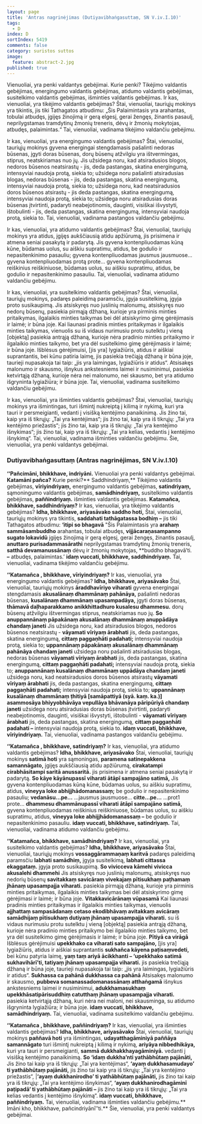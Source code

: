 ```yaml
---
layout: page
title: 'Antras nagrinėjimas (Dutiyavibhaṅgasuttaṃ, SN V.iv.I.10)'
tags:
  - D
index: D
sortIndex: 5419
comments: false
category: suristos suttos
image:
  feature: abstract-2.jpg
published: true
---
```



Vienuoliai, yra penki valdantys gebėjimai. Kurie penki? Tikėjimo valdantis gebėjimas, energingumo valdantis gebėjimas, atidumo valdantis gebėjimas, susitelkimo valdantis gebėjimas, išminties valdantis gebėjimas. Ir kas, vienuoliai, yra tikėjimo valdantis gebėjimas? Štai, vienuoliai, tauriųjų mokinys yra tikintis, jis tiki Tathagatos atbudimu: „Šis Palaimintasis yra arahantas, tobulai atbudęs, įgijęs žinojimą ir gerą elgesį, gerai žengęs, žinantis pasaulį, neprilygstamas tramdytinų žmonių treneris, dėvų ir žmonių mokytojas, atbudęs, palaimintas.“ Tai, vienuoliai, vadinama tikėjimo valdančiu gebėjimu.

Ir kas, vienuoliai, yra energingumo valdantis gebėjimas? Štai, vienuoliai, tauriųjų mokinys gyvena energingai stengdamasis pašalinti nedoras būsenas, įgyti doras būsenas, dorų būsenų atžvilgiu yra ištvermingas, stiprus, neatskiriamas nuo jų. Jis užsidega noru, kad atsiradusios blogos, nedoros būsenos neatsirastų - jis, deda pastangas, skatina energingumą, intensyviai naudoja protą, siekia to; užsidega noru pašalinti atsiradusias blogas, nedoras būsenas - jis, deda pastangas, skatina energingumą, intensyviai naudoja protą, siekia to; užsidega noru, kad neatsiradusios doros būsenos atsirastų - jis deda pastangas, skatina energingumą, intensyviai naudoja protą, siekia to; užsidega noru atsiradusias doras būsenas įtvirtinti, padaryti neabejotinomis, dauginti, visiškai išvystyti, ištobulinti - jis, deda pastangas, skatina energingumą, intensyviai naudoja protą, siekia to.  Tai, vienuoliai, vadinama pastangos valdančiu gebėjimu.

Ir kas, vienuoliai, yra atidumo valdantis gebėjimas? Štai, vienuoliai, tauriųjų mokinys yra atidus, įgijęs aukščiausią atidu apžiūrumą, jis prisimena ir atmena seniai pasakytą ir padarytą. Jis gyvena kontenpliuodamas kūną kūne, būdamas uolus, su aiškiu supratimu, atidus, be godulio ir nepasitenkinimo pasauliu; gyvena kontenpliuodamas jausmus jausmuose... gyvena kontenpliuodamas protą prote... gyvena kontenpliuodamas reiškinius reiškiniuose, būdamas uolus, su aiškiu supratimu, atidus, be godulio ir nepasitenkinimo pasauliu. Tai, vienuoliai, vadinama atidumo valdančiu gebėjimu.

Ir kas, vienuoliai, yra susitelkimo valdantis gebėjimas? Štai, vienuoliai, tauriųjų mokinys, padaręs paleidimą paramsčiu, įgyja susitelkimą, įgyja proto susikaupimą. Jis atsiskyręs nuo juslinių malonumų, atsiskyręs nuo nedorų būsenų, pasiekia pirmąją džhaną, kurioje yra pirminis minties pritaikymas, ilgalaikis minties taikymas bei dėl atsiskyrimo gimę gėrėjimasis ir laimė; ir būna joje. Kai liaunasi pradinis minties pritaikymas ir ilgalaikis minties taikymas, vienuolis su iš vidaus nurimusiu protu sutelktu į vieną [objektą] pasiekia antrąją džhaną, kurioje nėra pradinio minties pritaikymo ir ilgalaikio minties taikymo, bet yra dėl susitelkimo gimę gėrėjimasis ir laimė; ir būna joje. Išblėsus gėrėjimuisi, [jis yra] lygiažiūris, atidus ir aiškiai suprantantis, bei kūnu patiria laimę, jis pasiekia trečiąją džhaną ir būna joje, taurieji nupasakoja tai taip: „jis yra laimingas, lygiažiūris ir atidus“. Atsisakęs malonumo ir skausmo, išnykus ankstesniems laimei ir nusiminimui, pasiekia ketvirtąją džhaną, kurioje nėra nei malonumo, nei skausmo, bet yra atidumo išgryninta lygiažiūra; ir būna joje.  Tai, vienuoliai, vadinama susitelkimo valdančiu gebėjimu.

Ir kas, vienuoliai, yra išminties valdantis gebėjimas? Štai, vienuoliai, tauriųjų mokinys yra išmintingas, turi išmintį nukreiptą į kilimą ir nykimą, kuri yra tauri ir persmeigianti, vedanti į visišką kentėjimo panaikinimą. Jis žino tai, kaip yra iš tikrųjų: „Tai yra kentėjimas“; jis žino tai, kaip yra iš tikrųjų: „Tai yra kentėjimo priežastis“; jis žino tai, kaip yra iš tikrųjų: „Tai yra kentėjimo išnykimas“; jis žino tai, kaip yra iš tikrųjų: „Tai yra kelias, vedantis į kentėjimo išnykimą“. Tai, vienuoliai, vadinama išminties valdančiu gebėjimu. Šie, vienuoliai, yra penki valdantys gebėjimai.

### Dutiyavibhaṅgasuttaṃ (Antras nagrinėjimas, SN V.iv.I.10)

**‘‘Pañcimāni, bhikkhave, indriyāni.** Vienuoliai yra penki valdantys gebėjimai. **Katamāni pañca?** Kurie penki?** Saddhindriyaṃ,** Tikėjimo valdantis gebėjimas, **vīriyindriyaṃ,** energingumo valdantis gebėjimas, **satindriyaṃ,** sąmoningumo valdantis gebėjimas, **samādhindriyaṃ,** susitelkimo valdantis gebėjimas, **paññindriyaṃ.** išminties valdantis gebėjimas. **Katamañca, bhikkhave, saddhindriyaṃ?** Ir kas, vienuoliai, yra tikėjimo valdantis gebėjimas? **Idha, bhikkhave, ariyasāvako saddho hoti,** Štai, vienuoliai, tauriųjų mokinys yra tikintis, **saddahati tathāgatassa bodhiṃ –** jis tiki Tathagatos atbudimu: **‘itipi so bhagavā** "Šis Palaimintasis yra **arahaṃ sammāsambuddho** arahantas, tobulai atbudęs, **vijjācaraṇasampanno sugato lokavidū** įgijęs žinojimą ir gerą elgesį, gerai žengęs, žinantis pasaulį, **anuttaro purisadammasārathi** neprilygstamas tramdytinų žmonių treneris, **satthā devamanussānaṃ** dėvų ir žmonių mokytojas, **buddho bhagavā’ti. **–**  atbudęs, palaimintas.’ **idaṃ vuccati, bhikkhave, saddhindriyaṃ.** Tai, vienuoliai, vadinama tikėjimo valdančiu gebėjimu.

**‘‘Katamañca , bhikkhave, vīriyindriyaṃ?** Ir kas, vienuoliai, yra energingumo valdantis gebėjimas? **Idha, bhikkhave, ariyasāvako** Štai, vienuoliai, tauriųjų mokinys **āraddhavīriyo viharati** gyvena energingai stengdamasis **akusalānaṃ dhammānaṃ pahānāya,** pašalinti nedoras būsenas, **kusalānaṃ dhammānaṃ upasampadāya,** įgyti doras būsenas, **thāmavā daḷhaparakkamo anikkhittadhuro kusalesu dhammesu.** dorų būsenų atžvilgiu ištvermingas stiprus, neatskiriamas nuo jų. **So anuppannānaṃ pāpakānaṃ akusalānaṃ dhammānaṃ anuppādāya chandaṃ janeti** Jis užsidega noru, kad atsiradusios blogos, nedoros būsenos neatsirastų - **vāyamati vīriyaṃ ārabhati** jis, deda pastangas, skatina energingumą, **cittaṃ paggaṇhāti padahati;** intensyviai naudoja protą, siekia to; **uppannānaṃ pāpakānaṃ akusalānaṃ dhammānaṃ pahānāya chandaṃ janeti** užsidega noru pašalinti atsiradusias blogas, nedoras būsenas **vāyamati vīriyaṃ ārabhati** jis, deda pastangas, skatina energingumą, **cittaṃ paggaṇhāti padahati;** intensyviai naudoja protą, siekia to; **anuppannānaṃ kusalānaṃ dhammānaṃ uppādāya chandaṃ janeti** užsidega noru, kad neatsiradusios doros būsenos atsirastų **vāyamati vīriyaṃ ārabhati** jis, deda pastangas, skatina energingumą, **cittaṃ paggaṇhāti padahati;** intensyviai naudoja protą, siekia to; **uppannānaṃ kusalānaṃ dhammānaṃ ṭhitiyā [samāpattiyā (syā. kaṃ. ka.)] asammosāya bhiyyobhāvāya vepullāya bhāvanāya pāripūriyā chandaṃ janeti** užsidega noru atsiradusias doras būsenas įtvirtinti, padaryti neabejotinomis, dauginti, visiškai išvystyti, ištobulinti - **vāyamati vīriyaṃ ārabhati** jis, deda pastangas, skatina energingumą, **cittaṃ paggaṇhāti padahati –** intensyviai naudoja protą, siekia to. **idaṃ vuccati, bhikkhave, vīriyindriyaṃ.** Tai, vienuoliai, vadinama pastangos valdančiu gebėjimu.

**‘‘Katamañca , bhikkhave, satindriyaṃ?** Ir kas, vienuoliai, yra atidumo valdantis gebėjimas? **Idha, bhikkhave, ariyasāvako** Štai, vienuoliai, tauriųjų mokinys **satimā hoti** yra sąmoningas, **paramena satinepakkena samannāgato,** įgijęs aukščiausią atidu apžiūrumą, **cirakatampi cirabhāsitampi saritā anussaritā.** jis prisimena ir atmena seniai pasakytą ir padarytą. **So kāye kāyānupassī viharati ātāpī sampajāno satimā,** Jis gyvena kontenpliuodamas kūną kūne, būdamas uolus, su aiškiu supratimu, atidus, **vineyya loke abhijjhādomanassaṃ;** be godulio ir nepasitenkinimo pasauliu; **vedanāsu…pe…** ...jausmus jausmuose... **citte…pe…** ...prot1 prote... **dhammesu dhammānupassī viharati ātāpī sampajāno satimā,** gyvena kontenpliuodamas reiškinius reiškiniuose, būdamas uolus, su aiškiu supratimu, atidus, **vineyya loke abhijjhādomanassaṃ –** be godulio ir nepasitenkinimo pasauliu. **idaṃ vuccati, bhikkhave, satindriyaṃ.** Tai, vienuoliai, vadinama atidumo valdančiu gebėjimu.

**‘‘Katamañca, bhikkhave, samādhindriyaṃ?** Ir kas, vienuoliai, yra susitelkimo valdantis gebėjimas? **Idha, bhikkhave, ariyasāvako** Štai, vienuoliai, tauriųjų mokinys **vossaggārammaṇaṃ karitvā** padaręs paleidimą paramsčiu **labhati samādhiṃ,** įgyja susitelkimą, **labhati cittassa ekaggataṃ.** įgyja proto susikaupimą. **So vivicceva kāmehi vivicca akusalehi dhammehi** Jis atsiskyręs nuo juslinių malonumų, atsiskyręs nuo nedorių būsenų **savitakkaṃ savicāraṃ vivekajaṃ pītisukhaṃ paṭhamaṃ jhānaṃ upasampajja viharati.** pasiekia pirmąją džhaną, kurioje yra pirminis minties pritaikymas, ilgalaikis minties taikymas bei dėl atsiskyrimo gimę gėrėjimasi ir laimė; ir būna joje. **Vitakkavicārānaṃ vūpasamā** Kai liaunasi pradinis minties pritaikymas ir ilgalaikis minties taikymas, vienuolis **ajjhattaṃ sampasādanaṃ cetaso ekodibhāvaṃ avitakkaṃ avicāraṃ samādhijaṃ pītisukhaṃ dutiyaṃ jhānaṃ upasampajja viharati.** su iš vidaus nurimusiu protu sutelktu į vieną [objektą] pasiekia antrąją džhaną, kurioje nėra pradinio minties pritaikymo bei ilgalaikio minties taikymo, bet yra dėl susitelkimo gimę gėrėjimasis ir laimė; ir būna joje. **Pītiyā ca virāgā** Išblėsus gėrėjimuisi **upekkhako ca viharati sato sampajāno,** [jis yra] lygiažiūris, atidus ir aiškiai suprantantis **sukhañca kāyena paṭisaṃvedeti,** bei kūnu patyria laimę, **yaṃ taṃ ariyā ācikkhanti – ‘upekkhako satimā sukhavihārī’ti, tatiyaṃ jhānaṃ upasampajja viharati.** jis pasiekia trečiąją džhaną ir būna joje, taurieji nupasakoja tai taip: „jis yra laimingas, lygiažiūris ir atidus“. **Sukhassa ca pahānā dukkhassa ca pahānā** Atsisakęs malonumo ir skausmo, **pubbeva somanassadomanassānaṃ atthaṅgamā** išnykus ankstesniems laimei ir nusiminimui, **adukkhamasukhaṃ upekkhāsatipārisuddhiṃ catutthaṃ jhānaṃ upasampajja viharati.** pasiekia ketvirtąją džhaną, kuri nėra nei maloni, nei skausminga, su atidumo išgryninta lygiažiūra; ir būna joje. **idaṃ vuccati, bhikkhave, samādhindriyaṃ.** Tai, vienuoliai, vadinama susitelkimo valdančiu gebėjimu.

**‘‘Katamañca , bhikkhave, paññindriyaṃ?** Ir kas, vienuoliai, yra išminties valdantis gebėjimas? **Idha, bhikkhave, ariyasāvako** Štai, vienuoliai, tauriųjų mokinys **paññavā hoti** yra išmintingas, **udayatthagāminiyā paññāya samannāgato** turi išmintį nukreiptą į kilimą ir nykimą, **ariyāya nibbedhikāya,** kuri yra tauri ir persmeigianti, **sammā dukkhakkhayagāminiyā.** vedanti į visišką kentėjimo panaikinimą. **So ‘idaṃ dukkha’nti yathābhūtaṃ pajānāti,** Jis žino tai kaip yra iš tikrųjų: „Tai yra kentėjimas“, **‘ayaṃ dukkhasamudayo’ ti yathābhūtaṃ pajānāti,** jis žino tai kaip yra iš tikrųjų: „Tai yra kentėjimo priežastis“, |**‘ayaṃ dukkhanirodho’ ti yathābhūtaṃ pajānāti,** jis žino tai kaip yra iš tikrųjų: „Tai yra kentėjimo išnykimas“, **‘ayaṃ dukkhanirodhagāminī paṭipadā’ ti yathābhūtaṃ pajānāti –** jis žino tai kaip yra iš tikrųjų: „Tai yra kelias vedantis į kentėjimo išnykimą“. **idaṃ vuccati, bhikkhave, paññindriyaṃ.** Tai, vienuoliai, vadinama išminties valdančiu gebėjimu.** Imāni kho, bhikkhave, pañcindriyānī’’ti.** Šie, vienuoliai, yra penki valdantys gebėjimai.
